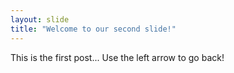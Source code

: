 ```yaml
---
layout: slide
title: "Welcome to our second slide!"
---
```


This is the first post...
Use the left arrow to go back!
